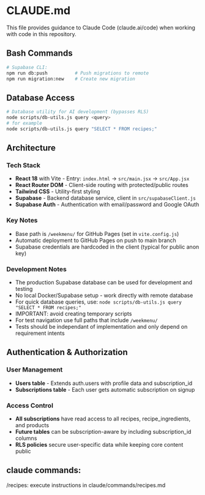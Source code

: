 # CLAUDE.md

This file provides guidance to Claude Code (claude.ai/code) when working with code in this repository.

## Bash Commands

```bash
# Supabase CLI:
npm run db:push          # Push migrations to remote
npm run migration:new    # Create new migration
```

## Database Access

```bash
# Database utility for AI development (bypasses RLS)
node scripts/db-utils.js query <query>
# for example
node scripts/db-utils.js query "SELECT * FROM recipes;"
```

## Architecture

### Tech Stack
- **React 18** with Vite - Entry: `index.html` → `src/main.jsx` → `src/App.jsx`
- **React Router DOM** - Client-side routing with protected/public routes
- **Tailwind CSS** - Utility-first styling
- **Supabase** - Backend database service, client in `src/supabaseClient.js`
- **Supabase Auth** - Authentication with email/password and Google OAuth

### Key Notes
- Base path is `/weekmenu/` for GitHub Pages (set in `vite.config.js`)
- Automatic deployment to GitHub Pages on push to main branch
- Supabase credentials are hardcoded in the client (typical for public anon key)

### Development Notes
- The production Supabase database can be used for development and testing
- No local Docker/Supabase setup - work directly with remote database
- For quick database queries, use: `node scripts/db-utils.js query "SELECT * FROM recipes;"`
- IMPORTANT: avoid creating temporary scripts
- For test navigation use full paths that include `/weekmenu/`
- Tests should be independant of implementation and only depend on requirement intents

## Authentication & Authorization

### User Management
- **Users table** - Extends auth.users with profile data and subscription_id
- **Subscriptions table** - Each user gets automatic subscription on signup

### Access Control
- **All subscriptions** have read access to all recipes, recipe_ingredients, and products
- **Future tables** can be subscription-aware by including subscription_id columns
- **RLS policies** secure user-specific data while keeping core content public

## claude commands:
/recipes: execute instructions in claude/commands/recipes.md
